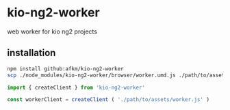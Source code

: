 # kio-ng2-worker
web worker for kio ng2 projects

## installation

```bash
npm install github:afkm/kio-ng2-worker
scp ./node_modules/kio-ng2-worker/browser/worker.umd.js ./path/to/assets/worker.js
```

```typescript
import { createClient } from 'kio-ng2-worker'

const workerClient = createClient ( './path/to/assets/worker.js' )
```


